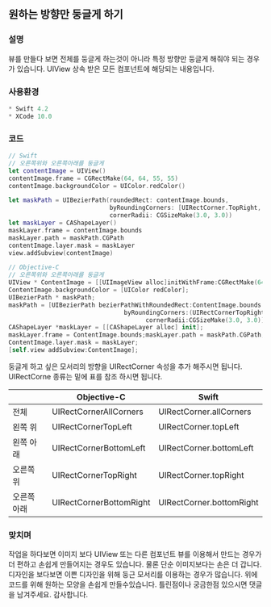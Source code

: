 ## 원하는 방향만 둥글게 하기

### 설명
뷰를 만들다 보면 전체를 둥글게 하는것이 아니라 특정 방향만 둥글게 해줘야 되는 경우가 있습니다. UIView 상속 받은 모든 컴포넌트에 해당되는 내용입니다.


### 사용환경
```Swift
* Swift 4.2
* XCode 10.0
```

### 코드
```Swift
// Swift
// 오른쪽위와 오른쪽아래를 둥글게
let contentImage = UIView()
contentImage.frame = CGRectMake(64, 64, 55, 55)
contentImage.backgroundColor = UIColor.redColor()

let maskPath = UIBezierPath(roundedRect: contentImage.bounds,
							byRoundingCorners: [UIRectCorner.TopRight, UIRectCorner.BottomRight],
                            cornerRadii: CGSizeMake(3.0, 3.0))
let maskLayer = CAShapeLayer()
maskLayer.frame = contentImage.bounds
maskLayer.path = maskPath.CGPath
contentImage.layer.mask = maskLayer
view.addSubview(contentImage)
```

```Swift
// Objective-C
// 오른쪽위와 오른쪽아래를 둥글게
UIView * ContentImage = [[UIImageView alloc]initWithFrame:CGRectMake(64, 64, 55, 55)];
ContentImage.backgroundColor = [UIColor redColor];
UIBezierPath * maskPath;
maskPath = [UIBezierPath bezierPathWithRoundedRect:ContentImage.bounds
								byRoundingCorners:(UIRectCornerTopRight | UIRectCornerBottomRight)
                                      cornerRadii:CGSizeMake(3.0, 3.0)];
CAShapeLayer *maskLayer = [[CAShapeLayer alloc] init];
maskLayer.frame = ContentImage.bounds;maskLayer.path = maskPath.CGPath;
ContentImage.layer.mask = maskLayer;
[self.view addSubview:ContentImage];
```

둥글게 하고 싶은 모서리의 방향을 UIRectCorner 속성을 추가 해주시면 됩니다. UIRectCorne 종류는 밑에 표를 참조 하시면 됩니다.

| 			|	Objective-C 	| 		Swift  	|
|--------	|--------			|-------		|
|전체		|UIRectCornerAllCorners      |UIRectCorner.allCorners |
|왼쪽 위|UIRectCornerTopLeft| UIRectCorner.topLeft|
|왼쪽 아래|UIRectCornerBottomLeft| UIRectCorner.bottomLeft|
|오른쪽 위|UIRectCornerTopRight| UIRectCorner.topRight|
|오른쪽 아래|UIRectCornerBottomRight| UIRectCorner.bottomRight|


### 맞치며
작업을 하다보면 이미지 보다 UIView 또는 다른 컴포넌트 뷰를 이용해서 만드는 경우가 더 편하고 손쉽게 만들어지는 경우도 있습니다. 물론 단순 이미지보다는 손은 더 갑니다. 디자인을 보다보면 이쁜 디자인을 위해 둥근 모서리를 이용하는 경우가 많습니다. 위에 코드를 위해 원하는 모양을 손쉽게 만들수있습니다. 틀린점이나 궁금한점 있으시면 댓글을 남겨주세요. 감사합니다.